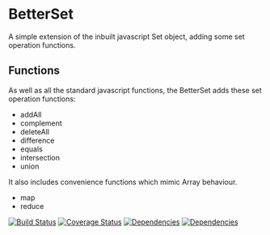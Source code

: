 # BetterSet

A simple extension of the inbuilt javascript Set object, adding some set operation functions.

## Functions
As well as all the standard javascript functions, the BetterSet adds these set operation functions:
 * addAll
 * complement
 * deleteAll
 * difference
 * equals
 * intersection
 * union

It also includes convenience functions which mimic Array behaviour.
 * map
 * reduce

 [![Build Status](https://travis-ci.org/strongpauly/BetterSet.svg?branch=master)](https://travis-ci.org/strongpauly/BetterSet)
[![Coverage Status](https://coveralls.io/repos/github/strongpauly/BetterSet/badge.svg?branch=master)](https://coveralls.io/github/strongpauly/BetterSet?branch=master)
[![Dependencies](https://david-dm.org/strongpauly/BetterSet.svg)](https://david-dm.org/strongpauly/BetterSet.svg)
[![Dependencies](https://david-dm.org/strongpauly/BetterSet/dev-status.svg)](https://david-dm.org/strongpauly/BetterSet.svg?type=dev)
